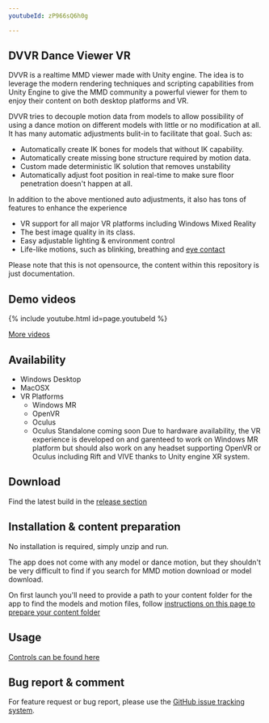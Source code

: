 ```yaml
---
youtubeId: zP966sQ6h0g

---
```


## DVVR Dance Viewer VR

DVVR is a realtime MMD viewer made with Unity engine. The idea is to leverage the modern rendering techniques and scripting capabilities from Unity Engine to give the MMD community a powerful viewer for them to enjoy their content on both desktop platforms and VR. 

DVVR tries to decouple motion data from models to allow possibility of using a dance motion on different models with little or no modification at all. It has many automatic adjustments bulit-in to facilitate that goal. Such as:
* Automatically create IK bones for models that without IK capability.
* Automatically create missing bone structure required by motion data.
* Custom made deterministic IK solution that removes unstability
* Automatically adjust foot position in real-time to make sure floor penetration doesn't happen at all. 

In addition to the above mentioned auto adjustments, it also has tons of features to enhance the experience
* VR support for all major VR platforms including Windows Mixed Reality
* The best image quality in its class.
* Easy adjustable lighting & environment control
* Life-like motions, such as blinking, breathing and [eye contact](pages/blog/eyecontact.md)

Please note that this is not opensource, the content within this repository is just documentation.

## Demo videos
{% include youtube.html id=page.youtubeId %}

[More videos](pages/blog/demovideos.md)


## Availability
* Windows Desktop
* MacOSX
* VR Platforms 
  * Windows MR
  * OpenVR
  * Oculus 
  * Oculus Standalone coming soon
Due to hardware availability, the VR experience is developed on and garenteed to work on Windows MR platform but should also work on any headset supporting OpenVR or Oculus including Rift and VIVE thanks to Unity engine XR system. 

## Download
Find the latest build in the [release section](https://github.com/alloystorm/dvvr/releases)

## Installation & content preparation 
No installation is required, simply unzip and run. 

The app does not come with any model or dance motion, but they shouldn't be very difficult to find if you search for MMD motion download or model download. 

On first launch you'll need to provide a path to your content folder for the app to find the models and motion files, follow [instructions on this page to prepare your content folder](pages/blog/preparecontent.md)


## Usage
[Controls can be found here](pages/blog/controls.md)

## Bug report & comment
For feature request or bug report, please use the [GitHub issue tracking system](https://github.com/alloystorm/dvvr/issues).


